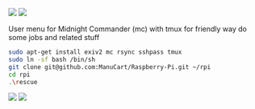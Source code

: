 [![](https://img.shields.io/badge/mc-midnight_commander-blue.svg?style=for-the-badge)](https://github.com/MidnightCommander/mc)
[![](https://img.shields.io/badge/tm-tmux-green.svg?style=for-the-badge)](https://github.com/tmux/tmux)

User menu for Midnight Commander (mc) with tmux for friendly way do some jobs and related stuff

```bash
sudo apt-get install exiv2 mc rsync sshpass tmux
sudo ln -sf bash /bin/sh
git clone git@github.com:ManuCart/Raspberry-Pi.git ~/rpi
cd rpi
.\rescue
```

[![](https://img.shields.io/badge/License-MIT-yellow.svg?style=for-the-badge)](https://opensource.org/licenses/MIT)
[![](https://img.shields.io/badge/(c)-2014--2018-yellow.svg?style=for-the-badge)](https://opensource.org/licenses/MIT)
